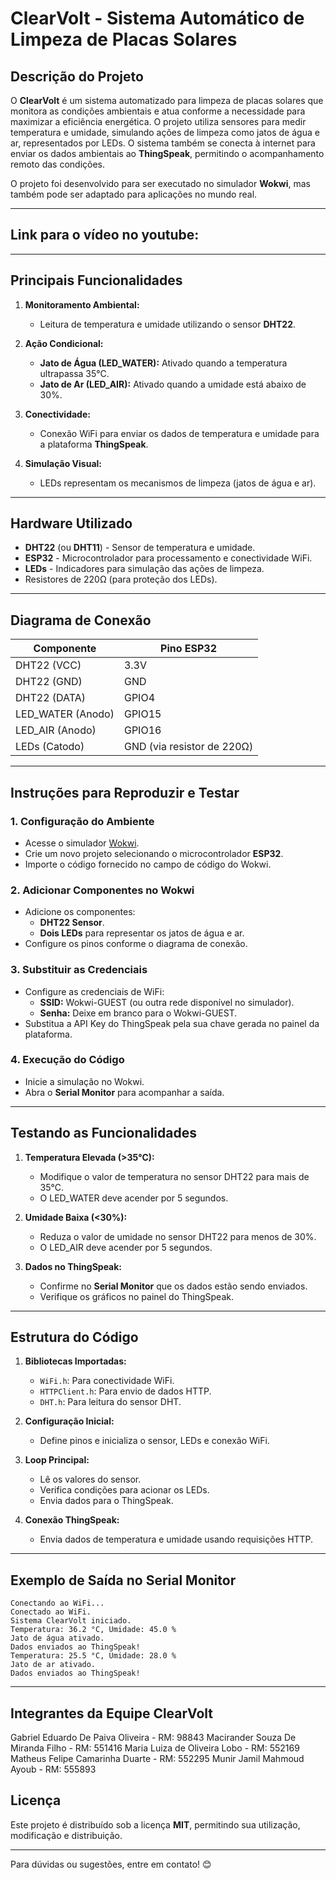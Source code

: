 
# ClearVolt - Sistema Automático de Limpeza de Placas Solares

## Descrição do Projeto

O **ClearVolt** é um sistema automatizado para limpeza de placas solares
que monitora as condições ambientais e atua conforme a necessidade para
maximizar a eficiência energética.
O projeto utiliza sensores para medir temperatura e umidade, simulando
ações de limpeza como jatos de água e ar, representados por LEDs.
O sistema também se conecta à internet para enviar os dados ambientais
ao **ThingSpeak**, permitindo o acompanhamento remoto das condições.

O projeto foi desenvolvido para ser executado no simulador **Wokwi**,
 mas também pode ser adaptado para aplicações no mundo real.

---

## Link para o vídeo no youtube: 

---

## Principais Funcionalidades

1. **Monitoramento Ambiental:**
   - Leitura de temperatura e umidade utilizando o sensor **DHT22**.

2. **Ação Condicional:**
   - **Jato de Água (LED_WATER):** Ativado quando a temperatura ultrapassa 35°C.
   - **Jato de Ar (LED_AIR):** Ativado quando a umidade está abaixo de 30%.

3. **Conectividade:**
   - Conexão WiFi para enviar os dados de temperatura e umidade para a plataforma **ThingSpeak**.

4. **Simulação Visual:**
   - LEDs representam os mecanismos de limpeza (jatos de água e ar).

---

## Hardware Utilizado

- **DHT22** (ou **DHT11**) - Sensor de temperatura e umidade.
- **ESP32** - Microcontrolador para processamento e conectividade WiFi.
- **LEDs** - Indicadores para simulação das ações de limpeza.
- Resistores de 220Ω (para proteção dos LEDs).

---

## Diagrama de Conexão

| Componente        | Pino ESP32     |
|--------------------|----------------|
| DHT22 (VCC)       | 3.3V          |
| DHT22 (GND)       | GND           |
| DHT22 (DATA)      | GPIO4         |
| LED_WATER (Anodo) | GPIO15        |
| LED_AIR (Anodo)   | GPIO16        |
| LEDs (Catodo)     | GND (via resistor de 220Ω) |

---

## Instruções para Reproduzir e Testar

### 1. **Configuração do Ambiente**
   - Acesse o simulador [Wokwi](https://wokwi.com/).
   - Crie um novo projeto selecionando o microcontrolador **ESP32**.
   - Importe o código fornecido no campo de código do Wokwi.

### 2. **Adicionar Componentes no Wokwi**
   - Adicione os componentes:
     - **DHT22 Sensor**.
     - **Dois LEDs** para representar os jatos de água e ar.
   - Configure os pinos conforme o diagrama de conexão.

### 3. **Substituir as Credenciais**
   - Configure as credenciais de WiFi:
     - **SSID:** Wokwi-GUEST (ou outra rede disponível no simulador).
     - **Senha:** Deixe em branco para o Wokwi-GUEST.
   - Substitua a API Key do ThingSpeak pela sua chave gerada no painel da plataforma.

### 4. **Execução do Código**
   - Inicie a simulação no Wokwi.
   - Abra o **Serial Monitor** para acompanhar a saída.

---

## Testando as Funcionalidades

1. **Temperatura Elevada (>35°C):**
   - Modifique o valor de temperatura no sensor DHT22 para mais de 35°C.
   - O LED_WATER deve acender por 5 segundos.

2. **Umidade Baixa (<30%):**
   - Reduza o valor de umidade no sensor DHT22 para menos de 30%.
   - O LED_AIR deve acender por 5 segundos.

3. **Dados no ThingSpeak:**
   - Confirme no **Serial Monitor** que os dados estão sendo enviados.
   - Verifique os gráficos no painel do ThingSpeak.

---

## Estrutura do Código

1. **Bibliotecas Importadas:**
   - `WiFi.h`: Para conectividade WiFi.
   - `HTTPClient.h`: Para envio de dados HTTP.
   - `DHT.h`: Para leitura do sensor DHT.

2. **Configuração Inicial:**
   - Define pinos e inicializa o sensor, LEDs e conexão WiFi.

3. **Loop Principal:**
   - Lê os valores do sensor.
   - Verifica condições para acionar os LEDs.
   - Envia dados para o ThingSpeak.

4. **Conexão ThingSpeak:**
   - Envia dados de temperatura e umidade usando requisições HTTP.

---

## Exemplo de Saída no Serial Monitor

```
Conectando ao WiFi...
Conectado ao WiFi.
Sistema ClearVolt iniciado.
Temperatura: 36.2 °C, Umidade: 45.0 %
Jato de água ativado.
Dados enviados ao ThingSpeak!
Temperatura: 25.5 °C, Umidade: 28.0 %
Jato de ar ativado.
Dados enviados ao ThingSpeak!
```

---

## Integrantes da Equipe ClearVolt

Gabriel Eduardo De Paiva Oliveira - RM: 98843
Macirander Souza De Miranda Filho - RM: 551416
Maria Luiza de Oliveira Lobo      - RM: 552169
Matheus Felipe Camarinha Duarte   - RM: 552295
Munir Jamil Mahmoud Ayoub         - RM: 555893


## Licença

Este projeto é distribuído sob a licença **MIT**, permitindo sua utilização, modificação e distribuição.

---

Para dúvidas ou sugestões, entre em contato! 😊


